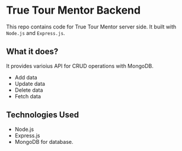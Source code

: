 # True Tour Mentor Backend

This repo contains code for True Tour Mentor server side. It built with `Node.js` and `Express.js`.

## What it does?

It provides varioius API for CRUD operations with MongoDB.
- Add data
- Update data
- Delete data
- Fetch data

## Technologies Used

- Node.js
- Express.js
- MongoDB for database.
